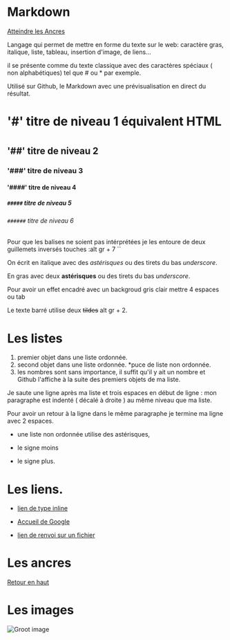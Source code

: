 # Markdown

<a name="top">

[Atteindre les Ancres](#ancres)



Langage qui permet de mettre en forme du texte sur le web: caractère 
gras, italique, liste, tableau, insertion d'image, de liens...

il se présente comme du texte classique avec des caractères 
spéciaux ( non alphabétiques) tel que # ou * par exemple.

Utilisé sur Github, le Markdown avec une prévisualisation 
en direct du résultat.

# '#' titre de niveau 1 équivalent HTML <h1></h1>
## '##' titre de niveau 2
### '###' titre de niveau 3
#### '####' titre de niveau 4
##### `#####` titre de niveau 5
###### `######` titre de niveau 6

 Pour que les balises ne soient pas intérprétées je les entoure
 de deux guillemets inversés touches :alt gr + 7 ``

On écrit en italique avec des *astérisques* ou des tirets du bas
_underscore_.

En gras avec deux **astérisques** ou des tirets du bas _underscore_.

Pour avoir un effet encadré avec un backgroud gris clair mettre 4 espaces ou tab

Le texte barré utilise deux ~~tildes~~ alt gr + 2.

# Les listes

1. premier objet dans une liste ordonnée.
2. second objet dans une liste ordonnée.
   *puce de liste non ordonnée.
18. les nombres sont sans importance, il suffit qu'il y ait 
un nombre et Github l'affiche à la suite des premiers objets
de ma liste.

  Je saute une ligne après ma liste et trois espaces en début de ligne :
  mon paragraphe est indenté ( décalé à droite ) au même niveau
  que ma liste.

  Pour avoir un retour à la ligne dans le même paragraphe
  je termine ma ligne avec 2 espaces.

  * une liste non ordonnée utilise des astérisques, 
  - le signe moins
  + le signe plus.

# Les liens.

* [lien de type inline](https://www.google.com)

* [Accueil de Google](https://www.google.com)

* [lien de renvoi sur un fichier](https://github.com/Wimahel63?tab=repositories)

# Les ancres

<a name="ancres">

[Retour en haut](#top)

# Les images
![Groot image](https://media.giphy.com/media/R97jJCEGEmh0I/giphy.gif)


